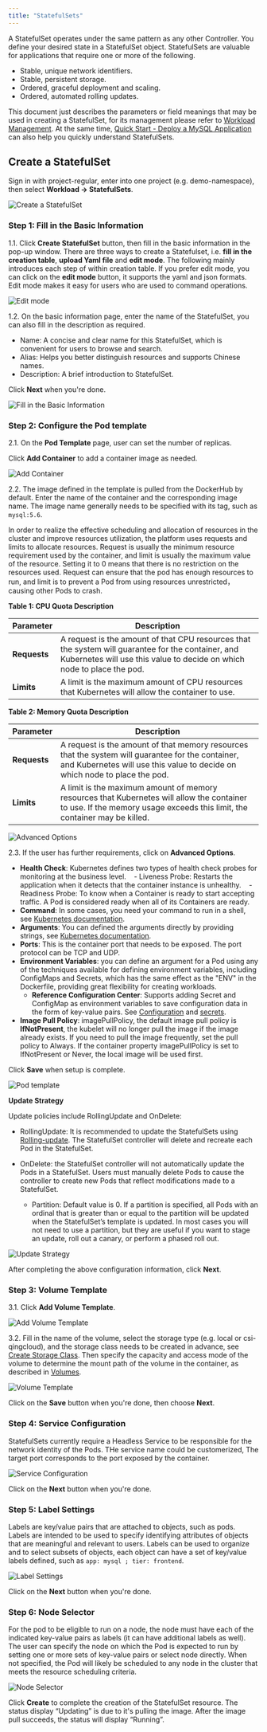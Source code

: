 ```yaml
---
title: "StatefulSets"
---
```


A StatefulSet operates under the same pattern as any other Controller. You define your desired state in a StatefulSet object. StatefulSets are valuable for applications that require one or more of the following.

- Stable, unique network identifiers.
- Stable, persistent storage.
- Ordered, graceful deployment and scaling.
- Ordered, automated rolling updates.

This document just describes the parameters or field meanings that may be used in creating a StatefulSet, for its management please refer to [Workload Management](../../workload/workload-management/). At the same time, [Quick Start - Deploy a MySQL Application](../../quick-start/mysql-deployment/) can also help you quickly understand StatefulSets.

## Create a StatefulSet

Sign in with project-regular, enter into one project (e.g. demo-namespace), then select **Workload → StatefulSets**.

![Create a StatefulSet](https://pek3b.qingstor.com/kubesphere-docs/png/20190312112433.png)

### Step 1: Fill in the Basic Information

1.1. Click **Create StatefulSet** button, then fill in the basic information in the pop-up window. There are three ways to create a Statefulset, i.e. **fill in the creation table**, **upload Yaml file** and **edit mode**. The following mainly introduces each step of within creation table. If you prefer edit mode, you can click on the **edit mode** button, it supports the yaml and json formats. Edit mode makes it easy for users who are used to command operations.

![Edit mode](https://pek3b.qingstor.com/kubesphere-docs/png/20190312130642.png)

1.2. On the basic information page, enter the name of the StatefulSet, you can also fill in the description as required.

- Name: A concise and clear name for this StatefulSet, which is convenient for users to browse and search.
- Alias: Helps you better distinguish resources and supports Chinese names.
- Description: A brief introduction to StatefulSet.

Click **Next** when you're done.  

![Fill in the Basic Information](https://pek3b.qingstor.com/kubesphere-docs/png/20190312114829.png)

### Step 2: Configure the Pod template

2.1. On the **Pod Template** page, user can set the number of replicas. 

Click **Add Container** to add a container image as needed. 

![Add Container](https://pek3b.qingstor.com/kubesphere-docs/png/20190312131806.png)

2.2. The image defined in the template is pulled from the DockerHub by default. Enter the name of the container and the corresponding image name. The image name generally needs to be specified with its tag, such as `mysql:5.6`.

In order to realize the effective scheduling and allocation of resources in the cluster and improve resources utilization, the platform uses requests and limits to allocate resources. Request is usually the minimum resource requirement used by the container, and limit is usually the maximum value of the resource. Setting it to 0 means that there is no restriction on the resources used. Request can ensure that the pod has enough resources to run, and limit is to prevent a Pod from using resources unrestricted，causing other Pods to crash.

**Table 1: CPU Quota Description**

|Parameter|Description|
|---|---|
|**Requests**|A request is the amount of that CPU resources that the system will guarantee for the container, and Kubernetes will use this value to decide on which node to place the pod.  |
|**Limits**|A limit is the maximum amount of CPU resources that Kubernetes will allow the container to use.  |

**Table 2: Memory Quota Description**

|Parameter|Description|
|---|---|
|**Requests**|A request is the amount of that memory resources that the system will guarantee for the container, and Kubernetes will use this value to decide on which node to place the pod. |
|**Limits**|A limit is the maximum amount of memory resources that Kubernetes will allow the container to use. If the memory usage exceeds this limit, the container may be killed. |

![Advanced Options](https://pek3b.qingstor.com/kubesphere-docs/png/20190312132137.png)

2.3. If the user has further requirements, click on **Advanced Options**.

- **Health Check**: Kubernetes defines two types of health check probes for monitoring at the business level. 
   - Liveness Probe: Restarts the application when it detects that the container instance is unhealthy.
   - Readiness Probe: To know when a Container is ready to start accepting traffic. A Pod is considered ready when all of its Containers are ready. 
- **Command**: In some cases, you need your command to run in a shell, see [Kubernetes documentation](https://kubernetes.io/docs/tasks/inject-data-application/define-command-Argument-container/#run-a-command-in-a-shell).
- **Arguments**: You can defined the arguments directly by providing strings, see [Kubernetes documentation](https://kubernetes.io/docs/tasks/inject-data-application/define-command-argument-container/).
- **Ports**: This is the container port that needs to be exposed. The port protocol can be TCP and UDP.
- **Environment Variables**: you can define an argument for a Pod using any of the techniques available for defining environment variables, including ConfigMaps and Secrets, which has the same effect as the "ENV" in the Dockerfile, providing great flexibility for creating workloads.
    - **Reference Configuration Center**: Supports adding Secret and ConfigMap as environment variables to save configuration data in the form of key-value pairs. See [Configuration](../../configuration/configmaps) and [secrets](../../configuration/secrets).
- **Image Pull Policy**: imagePullPolicy, the default image pull policy is **IfNotPresent**, the kubelet will no longer pull the image if the image already exists. If you need to pull the image frequently, set the pull policy to Always. If the container property imagePullPolicy is set to IfNotPresent or Never, the local image will be used first.

Click **Save** when setup is complete.

![Pod template](https://pek3b.qingstor.com/kubesphere-docs/png/20190312132757.png)

**Update Strategy**

Update policies include RollingUpdate and OnDelete:

- RollingUpdate: It is recommended to update the StatefulSets using [Rolling-update](https://kubernetes.io/docs/reference/generated/kubectl/kubectl-commands#rolling-update). The StatefulSet controller will delete and recreate each Pod in the StatefulSet.

- OnDelete: the StatefulSet controller will not automatically update the Pods in a StatefulSet. Users must manually delete Pods to cause the controller to create new Pods that reflect modifications made to a StatefulSet.
   - Partition: Default value is 0. If a partition is specified, all Pods with an ordinal that is greater than or equal to the partition will be updated when the StatefulSet’s template is updated. In most cases you will not need to use a partition, but they are useful if you want to stage an update, roll out a canary, or perform a phased roll out.

![Update Strategy](https://pek3b.qingstor.com/kubesphere-docs/png/20190312133711.png)

After completing the above configuration information, click **Next**.

### Step 3: Volume Template

3.1. Click **Add Volume Template**.

![Add Volume Template](https://pek3b.qingstor.com/kubesphere-docs/png/20190312142934.png)


3.2. Fill in the name of the volume, select the storage type (e.g. local or csi-qingcloud), and the storage class needs to be created in advance, see [Create Storage Class](../../infrastructre/storageclass). Then specify the capacity and access mode of the volume to determine the mount path of the volume in the container, as described in [Volumes](../../storage/volume).

![Volume Template](https://pek3b.qingstor.com/kubesphere-docs/png/20190312145311.png)

Click on the **Save** button when you're done, then choose **Next**.

### Step 4: Service Configuration

StatefulSets currently require a Headless Service to be responsible for the network identity of the Pods. THe service name could be customerized, The target port corresponds to the port exposed by the container.

![Service Configuration](https://pek3b.qingstor.com/kubesphere-docs/png/20190312150105.png)

Click on the **Next** button when you're done.

### Step 5: Label Settings

Labels are key/value pairs that are attached to objects, such as pods. Labels are intended to be used to specify identifying attributes of objects that are meaningful and relevant to users. Labels can be used to organize and to select subsets of objects, each object can have a set of key/value labels defined, such as `app: mysql ; tier: frontend`.

![Label Settings](https://pek3b.qingstor.com/kubesphere-docs/png/20190312151325.png)

Click on the **Next** button when you're done.

### Step 6: Node Selector

For the pod to be eligible to run on a node, the node must have each of the indicated key-value pairs as labels (it can have additional labels as well). The user can specify the node on which the Pod is expected to run by setting one or more sets of key-value pairs or select node directly. When not specified, the Pod will likely be scheduled to any node in the cluster that meets the resource scheduling criteria.

![Node Selector](https://pek3b.qingstor.com/kubesphere-docs/png/20190312102641.png)

Click **Create** to complete the creation of the StatefulSet resource. The status display “Updating” is due to it's pulling the image. After the image pull succeeds, the status will display “Running”.
